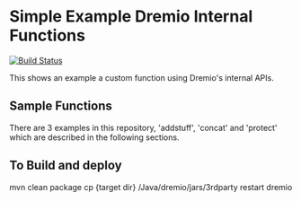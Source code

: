 # Simple Example Dremio Internal Functions

[![Build Status](https://travis-ci.org/dremio-hub/dremio-internal-function-example.svg?branch=master)](https://travis-ci.org/dremio-hub/dremio-internal-function-example)

This shows an example a custom function using Dremio's internal APIs. 


## Sample Functions
There are 3 examples in this repository, 'addstuff', 'concat' and 'protect' which are described in the following sections.

## To Build and deploy
mvn clean package
cp {target dir} <Dremio Home>/Java/dremio/jars/3rdparty
restart dremio




